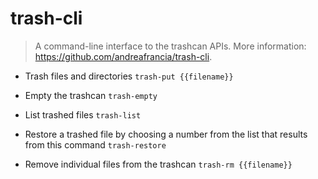 # trash-cli
> A command-line interface to the trashcan APIs.
> More information: <https://github.com/andreafrancia/trash-cli>.

- Trash files and directories
`trash-put {{filename}}`

- Empty the trashcan
`trash-empty`

- List trashed files
`trash-list`

- Restore a trashed file by choosing a number from the list that results from this command
`trash-restore`

- Remove individual files from the trashcan
`trash-rm {{filename}}`
